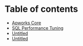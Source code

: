 # Table of contents

* [Apworks Core](README.md)
* [SQL Performance Tuning](untitled.md)
* [Untitled](untitled-1.md)
* [Untitled](untitled-2.md)

